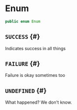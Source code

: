 # Enum

```java
public enum Enum
```



## `SUCCESS` {#}

Indicates success in all things

## `FAILURE` {#}

Failure is okay sometimes too

## `UNDEFINED` {#}

What happened? We don't know.

